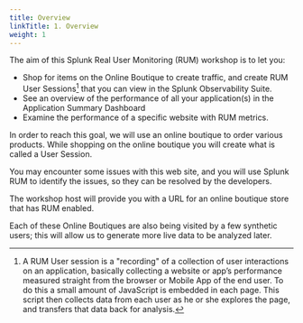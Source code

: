 ```yaml
---
title: Overview
linkTitle: 1. Overview
weight: 1
---
```


The aim of this Splunk Real User Monitoring (RUM) workshop is to let you:

* Shop for items on the Online Boutique to create traffic, and create RUM User Sessions[^1] that you can view in the Splunk Observability Suite.
* See an overview of the performance of all your application(s) in the Application Summary Dashboard
* Examine the performance of a specific website with RUM metrics.

In order to reach this goal, we will use an online boutique to order various products. While shopping on the online boutique you will create what is called a User Session.

You may encounter some issues with this web site, and you will use Splunk RUM to identify the issues, so they can be resolved by the developers.

The workshop host will provide you with a URL for an online boutique store that has RUM enabled.

Each of these Online Boutiques are also being visited by a few synthetic users; this will allow us to generate more live data to be analyzed later.

[^1]: A RUM User session is a "recording" of a collection of user interactions on an application, basically collecting a website or app’s performance measured straight from the browser or Mobile App of the end user. To do this a small amount of JavaScript is embedded in each page. This script then collects data from each user as he or she explores the page, and transfers that data back for analysis.
